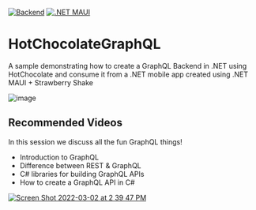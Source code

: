 [![Backend](https://github.com/brminnick/HotChocolateGraphQL/actions/workflows/backend.yml/badge.svg)](https://github.com/brminnick/HotChocolateGraphQL/actions/workflows/backend.yml) [![.NET MAUI](https://github.com/brminnick/HotChocolateGraphQL/actions/workflows/maui.yml/badge.svg)](https://github.com/brminnick/HotChocolateGraphQL/actions/workflows/maui.yml)

# HotChocolateGraphQL

A sample demonstrating how to create a GraphQL Backend in .NET using HotChocolate and consume it from a .NET mobile app created using .NET MAUI + Strawberry Shake
 
 ![image](https://user-images.githubusercontent.com/13558917/144404447-37e2d149-33cc-4547-a9fe-2a51627b23b3.png)

## Recommended Videos

In this session we discuss all the fun GraphQL things!
- Introduction to GraphQL
- Difference between REST & GraphQL
- C# libraries for building GraphQL APIs
- How to create a GraphQL API in C#

[![Screen Shot 2022-03-02 at 2 39 47 PM](https://user-images.githubusercontent.com/13558917/156461929-748894d1-d0fa-4f9f-b1d9-024c766bf056.png)](https://www.youtube.com/watch?v=9Nn0OkLQ9lM)
